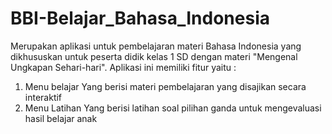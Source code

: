 # BBI-Belajar_Bahasa_Indonesia
Merupakan aplikasi untuk pembelajaran materi Bahasa Indonesia yang dikhususkan untuk 
peserta didik kelas 1 SD dengan materi "Mengenal Ungkapan Sehari-hari".
Aplikasi ini memiliki fitur yaitu :
1. Menu belajar 
   Yang berisi materi pembelajaran yang disajikan secara interaktif
2. Menu Latihan
   Yang berisi latihan soal pilihan ganda untuk mengevaluasi hasil belajar anak 
